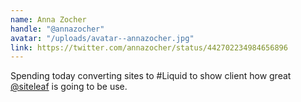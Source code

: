 ```yaml
---
name: Anna Zocher
handle: "@annazocher"
avatar: "/uploads/avatar--annazocher.jpg"
link: https://twitter.com/annazocher/status/442702234984656896
---
```


Spending today converting sites to #Liquid to show client how great [@siteleaf](https://twitter.com/siteleaf) is going to be use.
